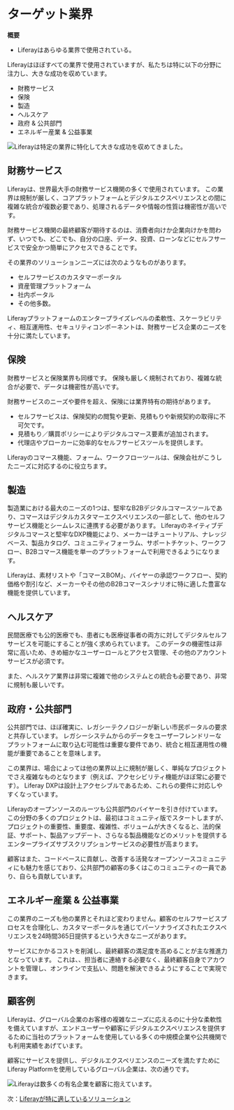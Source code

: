 # ターゲット業界

**概要**

* Liferayはあらゆる業界で使用されている。

Liferayはほぼすべての業界で使用されていますが、私たちは特に以下の分野に注力し、大きな成功を収めています。

* 財務サービス
* 保険
* 製造
* ヘルスケア
* 政府 & 公共部門
* エネルギー産業 & 公益事業

![Liferayは特定の業界に特化して大きな成功を収めてきました。](./target-industries/images/01.png)

## 財務サービス

Liferayは、世界最大手の財務サービス機関の多くで使用されています。 この業界は規制が厳しく、コアプラットフォームとデジタルエクスペリエンスとの間に複雑な統合が複数必要であり、処理されるデータや情報の性質は機密性が高いです。

財務サービス機関の最終顧客が期待するのは、消費者向けか企業向けかを問わず、いつでも、どこでも、自分の口座、データ、投資、ローンなどにセルフサービスで安全かつ簡単にアクセスできることです。

その業界のソリューションニーズには次のようなものがあります。

* セルフサービスのカスタマーポータル
* 資産管理プラットフォーム
* 社内ポータル
* その他多数。

Liferayプラットフォームのエンタープライズレベルの柔軟性、スケーラビリティ、相互運用性、セキュリティコンポーネントは、財務サービス企業のニーズを十分に満たしています。

## 保険

財務サービスと保険業界も同様です。 保険も厳しく規制されており、複雑な統合が必要で、データは機密性が高いです。

財務サービスのニーズや要件を超え、保険には業界特有の期待があります。

* セルフサービスは、保険契約の閲覧や更新、見積もりや新規契約の取得に不可欠です。
* 見積もり／購買ポリシーによりデジタルコマース要素が追加されます。
* 代理店やブローカーに効率的なセルフサービスツールを提供します。

Liferayのコマース機能、フォーム、ワークフローツールは、保険会社がこうしたニーズに対応するのに役立ちます。

## 製造

製造業における最大のニーズの1つは、堅牢なB2Bデジタルコマースツールであり、コマースはデジタルカスタマーエクスペリエンスの一部として、他のセルフサービス機能とシームレスに連携する必要があります。 Liferayのネイティブデジタルコマースと堅牢なDXP機能により、メーカーはチュートリアル、ナレッジベース、製品カタログ、コミュニティフォーラム、サポートチケット、ワークフロー、B2Bコマース機能を単一のプラットフォームで利用できるようになります。

Liferayは、素材リストや「コマースBOM」、バイヤーの承認ワークフロー、契約価格や割引など、メーカーやその他のB2Bコマースシナリオに特に適した豊富な機能を提供しています。

## ヘルスケア

民間医療でも公的医療でも、患者にも医療従事者の両方に対してデジタルセルフサービスを可能にすることが強く求められています。 このデータの機密性は非常に高いため、きめ細かなユーザーロールとアクセス管理、その他のアカウントサービスが必須です。

また、ヘルスケア業界は非常に複雑で他のシステムとの統合も必要であり、非常に規制も厳しいです。

## 政府・公共部門

公共部門では、ほぼ確実に、レガシーテクノロジーが新しい市民ポータルの要求と共存しています。 レガシーシステムからのデータをユーザーフレンドリーなプラットフォームに取り込む可能性は重要な要件であり、統合と相互運用性の機能が重要であることを意味します。

この業界は、場合によっては他の業界以上に規制が厳しく、単純なプロジェクトでさえ複雑なものとなります（例えば、アクセシビリティ機能がほぼ常に必要です）。  Liferay DXPは設計上アクセシブルであるため、これらの要件に対応しやすくなっています。

Liferayのオープンソースのルーツも公共部門のバイヤーを引き付けています。 この分野の多くのプロジェクトは、最初はコミュニティ版でスタートしますが、プロジェクトの重要性、重要度、複雑性、ボリュームが大きくなると、法的保証、サポート、製品アップデート、さらなる製品機能などのメリットを提供するエンタープライズサブスクリプションサービスの必要性が高まります。

顧客はまた、コードベースに貢献し、改善する活発なオープンソースコミュニティにも魅力を感じており、公共部門の顧客の多くはこのコミュニティの一員であり、自らも貢献しています。

## エネルギー産業 & 公益事業

この業界のニーズも他の業界とそれほど変わりません。顧客のセルフサービスプロセスを合理化し、カスタマーポータルを通じてパーソナライズされたエクスペリエンスを24時間365日提供するという大きなニーズがあります。

サービスにかかるコストを削減し、最終顧客の満足度を高めることが主な推進力となっています。 これは、、担当者に連絡する必要なく、最終顧客自身でアカウントを管理し、オンラインで支払い、問題を解決できるようにすることで実現できます。

## 顧客例

Liferayは、グローバル企業のお客様の複雑なニーズに応えるのに十分な柔軟性を備えていますが、エンドユーザーや顧客にデジタルエクスペリエンスを提供するために当社のプラットフォームを使用している多くの中規模企業や公共機関でも利用実績をあげています。

顧客にサービスを提供し、デジタルエクスペリエンスのニーズを満たすためにLiferay Platformを使用しているグローバル企業は、次の通りです。

![Liferayは数多くの有名企業を顧客に抱えています。](./target-industries/images/02.png)

次：[Liferayが特に適しているソリューション](./target-solutions.md)
